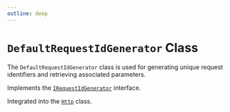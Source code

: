```yaml
---
outline: deep
---
```

# `DefaultRequestIdGenerator` Class

The `DefaultRequestIdGenerator` class is used for generating unique request identifiers and retrieving associated parameters.

Implements the [`IRequestIdGenerator`](types-interface-irequest-id-generator) interface.

Integrated into the [`Http`](core-http) class.